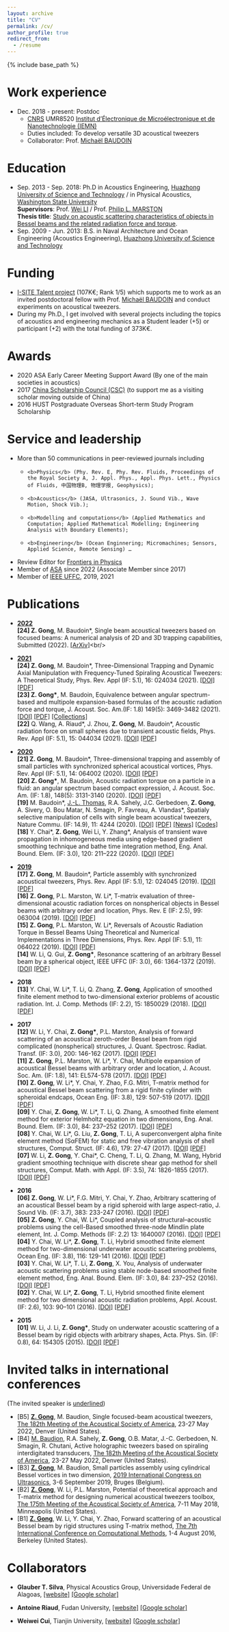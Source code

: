 ```yaml
---
layout: archive
title: "CV"
permalink: /cv/
author_profile: true
redirect_from:
  - /resume
---
```


{% include base_path %}

Work experience
======
* Dec. 2018 - present: Postdoc
  * [CNRS](https://www.cnrs.fr/) UMR8520 [Institut d’Électronique de Microélectronique et de Nanotechnologie (IEMN)](https://www.iemn.fr/)
  * Duties included: To develop versatile 3D acoustical tweezers
  * Collaborator: Prof. [Michaël BAUDOIN](http://films-lab.univ-lille1.fr/michael/michael/Home.html)

Education
======
* Sep. 2013 - Sep. 2018: Ph.D in Acoustics Engineering, [Huazhong University of Science and Technology](http://english.hust.edu.cn/) / in Physical Acoustics, [Washington State University](https://wsu.edu/) <br />
<b>Supervisors</b>: Prof. [Wei LI](http://english.ch.hust.edu.cn/info/1043/1218.htm) / Prof. [Philip L. MARSTON](https://physics.wsu.edu/people/faculty/p-marston/) <br />
<b>Thesis title</b>: [Study on acoustic scattering characteristics of objects in Bessel beams and the related radiation force and torque](https://github.com/ZhixiongGONG/AcousticsX.com/blob/23c3c315e9e2ad0359b414c391a19a16d2d4d0b9/files/Thesis_Gong_2018.pdf).
* Sep. 2009 - Jun. 2013: B.S. in Naval Architecture and Ocean Engineering (Acoustics Engineering), [Huazhong University of Science and Technology](http://english.hust.edu.cn/)

Funding
======
* [I-SITE Talent project](http://www.isite-ulne.fr/index.php/fr/2020/01/23/accueil-de-talents/) (107K€; Rank 1/5) which supports me to work as an invited postdoctoral fellow with Prof. [Michaël BAUDOIN](http://films-lab.univ-lille1.fr/michael/michael/Home.html) and conduct experiments on acoustical tweezers.
* During my Ph.D., I get involved with several projects including the topics of acoustics and engineering mechanics as a Student leader (+5) or participant (+2) with the total funding of 373K€.

Awards
======
* 2020	ASA Early Career Meeting Support Award (By one of the main societies in acoustics)
* 2017  [China Scholarship Council (CSC)](https://www.csc.edu.cn/) (to support me as a visiting scholar moving outside of China)
* 2016	HUST Postgraduate Overseas Short-term Study Program Scholarship

Service and leadership
======
* More than 50 communications in peer-reviewed journals including
  * 	<b>Physics</b> (Phy. Rev. E, Phy. Rev. Fluids, Proceedings of the Royal Society A, J. Appl. Phys., Appl. Phys. Lett., Physics of Fluids, 中国物理B, 物理学报, Geophysics); 
  * 	<b>Acoustics</b> (JASA, Ultrasonics, J. Sound Vib., Wave Motion, Shock Vib.); 
  * 	<b>Modelling and computations</b> (Applied Mathematics and Computation; Applied Mathematical Modelling; Engineering Analysis with Boundary Elements);
  * 	<b>Engineering</b> (Ocean Enginnering; Micromachines; Sensors, Applied Science, Remote Sensing) …
* Review Editor for [Frontiers in Physics](https://www.frontiersin.org/journals/physics)
* Member of [ASA](https://acousticalsociety.org/) since 2022 (Associate Member since 2017)
* Member of [IEEE UFFC](https://ieee-uffc.org/), 2019, 2021 

Publications
======
* <u><b>2022</b></u> <br/>
  <b>[24] Z. Gong</b>, M. Baudoin\*, Single beam acoustical tweezers based on focused beams: A numerical analysis of 2D and 3D trapping capabilities, Submitted (2022). [[ArXiv]]([https://doi.org/10.1103/PhysRevApplied.16.024034](https://arxiv.org/abs/2205.10033))<br/>

* <u><b>2021</b></u> <br/>
  <b>[24] Z. Gong</b>, M. Baudoin\*, Three-Dimensional Trapping and Dynamic Axial Manipulation with Frequency-Tuned Spiraling Acoustical Tweezers: A Theoretical Study, Phys. Rev. Appl (IF: 5.1), 16: 024034 (2021). [[DOI]](https://doi.org/10.1103/PhysRevApplied.16.024034) [[PDF]](https://github.com/ZhixiongGONG/AcousticsX.com/blob/7dd45326c85e91d7a9f230ce825a79794b561679/files/Journal_14_2020PRApplied_3DAxialDisplacement.pdf)<br/>
  <b>[23] Z. Gong\*</b>, M. Baudoin, Equivalence between angular spectrum-based and multipole expansion-based formulas of the acoustic radiation force and torque, J. Acoust. Soc. Am.(IF: 1.8) 149(5): 3469-3482 (2021). [[DOI]](https://doi.org/10.1121/10.0005004) [[PDF]](https://github.com/ZhixiongGONG/AcousticsX.com/blob/6af5add20652a80ecfabb45f2b983a36a361b3d3/files/Journal_13_2021JASA_Equivalence.pdf) [[Collections]](https://asa.scitation.org/doi/full/10.1121/10.0009056) <br/> 
  <b>[22]</b> Q. Wang, A. Riaud\*, J. Zhou, <b>Z. Gong</b>, M. Baudoin\*, Acoustic radiation force on small spheres due to transient acoustic fields, Phys. Rev. Appl (IF: 5.1), 15: 044034 (2021). [[DOI]](https://doi.org/10.1103/PhysRevApplied.15.044034) [[PDF]](https://github.com/ZhixiongGONG/AcousticsX.com/blob/6af5add20652a80ecfabb45f2b983a36a361b3d3/files/Journal_C10_2021PRApplied.pdf)
  
* <u><b>2020</b></u> <br/> 
  <b>[21] Z. Gong</b>, M. Baudoin\*, Three-dimensional trapping and assembly of small particles with synchronized spherical acoustical vortices, Phys. Rev. Appl (IF: 5.1), 14: 064002 (2020). [[DOI]](https://doi.org/10.1103/PhysRevApplied.14.064002) [[PDF]](https://github.com/ZhixiongGONG/AcousticsX.com/blob/6af5add20652a80ecfabb45f2b983a36a361b3d3/files/Journal_12_2020PRApplied_3DAssembly.pdf) <br/> 
  <b>[20] Z. Gong\*</b>, M. Baudoin, Acoustic radiation torque on a particle in a fluid:  an angular spectrum based compact expression, J. Acoust. Soc. Am. (IF: 1.8), 148(5): 3131-3140 (2020). [[DOI]](https://doi.org/10.1121/10.0002491) [[PDF]](https://github.com/ZhixiongGONG/AcousticsX.com/blob/6af5add20652a80ecfabb45f2b983a36a361b3d3/files/Journal_11_2020JASA_ART.pdf) <br/> 
  <b>[19]</b> M. Baudoin\*, [J.-L. Thomas](https://w3.insp.upmc.fr/en/research/research-teams/acoustics-for-nanosciences/acoustics-for-nanosciences-wavefront-synthesis/), R.A. Sahely, J.C. Gerbedoen, <b>Z. Gong</b>, A. Sivery, O. Bou Matar, N. Smagin, P. Favreau, A. Vlandas\*, Spatialy selective manipulation of cells with single beam acoustical tweezers, Nature Commu. (IF: 14.9), 11: 4244 (2020). [[DOI]](https://www.nature.com/articles/s41467-020-18000-y) [[PDF]](https://github.com/ZhixiongGONG/AcousticsX.com/blob/6af5add20652a80ecfabb45f2b983a36a361b3d3/files/Journal_C08_2020Nature%20Commun.pdf)  [[News]](https://www.insis.cnrs.fr/fr/cnrsinfo/des-vortex-acoustiques-pour-manipuler-des-cellules) [[Codes]](https://static-content.springer.com/esm/art%3A10.1038%2Fs41467-020-18000-y/MediaObjects/41467_2020_18000_MOESM9_ESM.zip) <br/>
  <b>[18]</b> Y. Chai\*, <b>Z. Gong</b>, Wei Li, Y. Zhang*, Analysis of transient wave propagation in inhomogeneous media using edge-based gradient smoothing technique and bathe time integration method, Eng. Anal. Bound. Elem. (IF: 3.0), 120: 211–222 (2020). [[DOI]](https://doi.org/10.1016/j.enganabound.2020.08.018) [[PDF]](https://github.com/ZhixiongGONG/AcousticsX.com/blob/6af5add20652a80ecfabb45f2b983a36a361b3d3/files/Journal_C09_2020EABE.pdf)

* <u><b>2019</b></u> <br/> 
  <b>[17]</b> <b>Z. Gong</b>, M. Baudoin\*, Particle assembly with synchronized acoustical tweezers, Phys. Rev. Appl (IF: 5.1), 12: 024045 (2019). [[DOI]](https://doi.org/10.1103/PhysRevApplied.12.024045) [[PDF]](https://github.com/ZhixiongGONG/AcousticsX.com/blob/6af5add20652a80ecfabb45f2b983a36a361b3d3/files/Journal_10_2019PRApplied_2DAssembly.pdf) <br/> 
  <b>[16]</b> <b>Z. Gong</b>, P.L. Marston, W. Li\*, T-matrix evaluation of three-dimensional acoustic radiation forces on nonspherical objects in Bessel beams with arbitrary order and location, Phys. Rev. E (IF: 2.5), 99: 063004 (2019). [[DOI]](https://doi.org/10.1103/PhysRevE.99.063004) [[PDF]](https://github.com/ZhixiongGONG/AcousticsX.com/blob/6af5add20652a80ecfabb45f2b983a36a361b3d3/files/Journal_07_2019PRE_ARFNonspherical.pdf) <br/> 
  <b>[15]</b> <b>Z. Gong</b>, P.L. Marston, W. Li\*, Reversals of Acoustic Radiation Torque in Bessel Beams Using Theoretical and Numerical Implementations in Three Dimensions, Phys. Rev. Appl (IF: 5.1), 11: 064022 (2019). [[DOI]](https://doi.org/10.1103/PhysRevApplied.11.064022) [[PDF]](https://github.com/ZhixiongGONG/AcousticsX.com/blob/004125df52b6012a67196904f78eda3632cd65ba/files/Journal_08_2019PRApplied_TorqueReversal.pdf) <br/> 
  <b>[14]</b> W. Li, Q. Gui, <b>Z. Gong\*</b>, Resonance scattering of an arbitrary Bessel beam by a spherical object, IEEE UFFC (IF: 3.0), 66: 1364-1372 (2019). [[DOI]](https://ieeexplore.ieee.org/document/8709733) [[PDF]](https://github.com/ZhixiongGONG/AcousticsX.com/blob/7b6793bb2c0772cf91cbed16f69685950263f1ed/files/Journal_09_2019IEEE%20TUFFC_RST.pdf) <br/> 

* <b>2018</b> <br/> 
  <b>[13]</b> Y. Chai, W. Li\*, T. Li, Q. Zhang, <b>Z. Gong</b>, Application of smoothed finite element method to two-dimensional exterior problems of acoustic radiation. Int. J. Comp. Methods (IF: 2.2), 15: 1850029 (2018). [[DOI]](https://doi.org/10.1142/S0219876218500299) [[PDF]](https://github.com/ZhixiongGONG/AcousticsX.com/blob/7b6793bb2c0772cf91cbed16f69685950263f1ed/files/Journal_C07_2018IJCM.pdf)

* <b>2017</b> <br/> 
  <b>[12]</b> W. Li, Y. Chai, <b>Z. Gong\*</b>, P.L. Marston, Analysis of forward scattering of an acoustical zeroth-order Bessel beam from rigid complicated (nonspherical) structures, J. Quant. Spectrosc. Radiat. Transf. (IF: 3.0), 200: 146-162 (2017). [[DOI]](https://doi.org/10.1016/j.jqsrt.2017.06.002) [[PDF]](https://github.com/ZhixiongGONG/AcousticsX.com/blob/7b6793bb2c0772cf91cbed16f69685950263f1ed/files/Journal_06_2017JQSRT.pdf) <br/> 
  <b>[11]</b> <b>Z. Gong</b>, P.L. Marston, W. Li\*, Y. Chai, Multipole expansion of acoustical Bessel beams with arbitrary order and location, J. Acoust. Soc. Am. (IF: 1.8), 141: EL574-578 (2017). [[DOI]](https://doi.org/10.1121/1.4985586) [[PDF]](https://github.com/ZhixiongGONG/AcousticsX.com/blob/7b6793bb2c0772cf91cbed16f69685950263f1ed/files/Journal_05_2017JASA-EL_offaxis.pdf) <br/> 
  <b>[10]</b> <b>Z. Gong</b>, W. Li\*, Y. Chai, Y. Zhao, F.G. Mitri, T-matrix method for acoustical Bessel beam scattering from a rigid finite cylinder with spheroidal endcaps, Ocean Eng. (IF: 3.8), 129: 507-519 (2017). [[DOI]](https://doi.org/10.1016/j.oceaneng.2016.10.043) [[PDF]](https://github.com/ZhixiongGONG/AcousticsX.com/blob/97b5665ef2e6ca6618018971a4f8070f8a1541ee/files/Journal_04_2017OE.pdf) <br/> 
  <b>[09]</b> Y. Chai, <b>Z. Gong</b>, W. Li\*, T. Li, Q. Zhang, A smoothed finite element method for exterior Helmholtz equation in two dimensions, Eng. Anal. Bound. Elem. (IF: 3.0), 84: 237–252 (2017). [[DOI]](https://doi.org/10.1016/j.enganabound.2017.09.006) [[PDF]](https://github.com/ZhixiongGONG/AcousticsX.com/blob/97b5665ef2e6ca6618018971a4f8070f8a1541ee/files/Journal_C06_2017EABE.pdf) <br/> 
  <b>[08]</b> Y. Chai, W. Li\*, G. Liu, <b>Z. Gong</b>, T. Li, A superconvergent alpha finite element method (SαFEM) for static and free vibration analysis of shell structures, Comput. Struct. (IF: 4.6), 179: 27-47 (2017). [[DOI]](https://doi.org/10.1016/j.compstruc.2016.10.021) [[PDF]](https://github.com/ZhixiongGONG/AcousticsX.com/blob/97b5665ef2e6ca6618018971a4f8070f8a1541ee/files/Journal_C04_2017CS.pdf) <br/> 
  <b>[07]</b> W. Li, <b>Z. Gong</b>, Y. Chai\*, C. Cheng, T. Li, Q. Zhang, M. Wang, Hybrid gradient smoothing technique with discrete shear gap method for shell structures, Comput. Math. with Appl. (IF: 3.5), 74: 1826-1855 (2017). [[DOI]](https://doi.org/10.1016/j.camwa.2017.06.047) [[PDF]](https://github.com/ZhixiongGONG/AcousticsX.com/blob/97b5665ef2e6ca6618018971a4f8070f8a1541ee/files/Journal_C05_2017CMA(FEM).pdf) 

* <b>2016</b> <br/> 
  <b>[06]</b> <b>Z. Gong</b>, W. Li\*, F.G. Mitri, Y. Chai, Y. Zhao, Arbitrary scattering of an acoustical Bessel beam by a rigid spheroid with large aspect-ratio, J. Sound Vib. (IF: 3.7), 383: 233-247 (2016). [[DOI]](https://doi.org/10.1016/j.jsv.2016.08.003) [[PDF]](https://github.com/ZhixiongGONG/AcousticsX.com/blob/97b5665ef2e6ca6618018971a4f8070f8a1541ee/files/Journal_03_2016JSV.pdf) <br/> 
  <b>[05]</b> <b>Z. Gong</b>, Y. Chai, W. Li\*, Coupled analysis of structural–acoustic problems using the cell-Based smoothed three-node Mindlin plate element, Int. J. Comp. Methods (IF: 2.2) 13: 1640007 (2016). [[DOI]](https://doi.org/10.1142/S0219876216400077) [[PDF]](https://github.com/ZhixiongGONG/AcousticsX.com/blob/97b5665ef2e6ca6618018971a4f8070f8a1541ee/files/Journal_02_2016IJCM.pdf) <br/> 
  <b>[04]</b> Y. Chai, W. Li\*, <b>Z. Gong</b>, T. Li, Hybrid smoothed finite element method for two-dimensional underwater acoustic scattering problems, Ocean Eng. (IF: 3.8), 116: 129-141 (2016). [[DOI]](https://doi.org/10.1016/j.oceaneng.2016.02.034) [[PDF]](https://github.com/ZhixiongGONG/AcousticsX.com/blob/97b5665ef2e6ca6618018971a4f8070f8a1541ee/files/Journal_C03_2016OE.pdf) <br/> 
  <b>[03]</b> Y. Chai, W. Li\*, T. Li, <b>Z. Gong</b>, X. You, Analysis of underwater acoustic scattering problems using stable node-based smoothed finite element method, Eng. Anal. Bound. Elem. (IF: 3.0), 84: 237–252 (2016). [[DOI]](https://doi.org/10.1016/j.enganabound.2016.08.005) [[PDF]](https://github.com/ZhixiongGONG/AcousticsX.com/blob/97b5665ef2e6ca6618018971a4f8070f8a1541ee/files/Journal_C01_2016EABE.pdf) <br/> 
  <b>[02]</b> Y. Chai, W. Li\*, <b>Z. Gong</b>, T. Li, Hybrid smoothed finite element method for two dimensional acoustic radiation problems, Appl. Acoust. (IF: 2.6), 103: 90–101 (2016). [[DOI]](https://doi.org/10.1016/j.apacoust.2015.10.012) [[PDF]](https://github.com/ZhixiongGONG/AcousticsX.com/blob/97b5665ef2e6ca6618018971a4f8070f8a1541ee/files/Journal_C02_2016APAC.pdf) <br/> 

* <b>2015</b> <br/> 
  <b>[01]</b> W. Li, J. Li, <b>Z. Gong\*</b>, Study on underwater acoustic scattering of a Bessel beam by rigid objects with arbitrary shapes, Acta. Phys. Sin. (IF: 0.8), 64: 154305 (2015). [[DOI]](https://wulixb.iphy.ac.cn/article/doi/10.7498/aps.64.154305) [[PDF]](https://github.com/ZhixiongGONG/AcousticsX.com/blob/97b5665ef2e6ca6618018971a4f8070f8a1541ee/files/Journal_01_2015APS_BesselSpheroid.pdf)

  
Invited talks in international conferences
======
 (The invited speaker is <u>underlined</u>)
 * [B5] <u><b>Z. Gong</b></u>, M. Baudion, Single focused-beam acoustical tweezers,  [The 182th Meeting of the Acoustical Society of America](https://acousticalsociety.org/asa-meetings/), 23-27 May 2022, Denver (United States).
 * [B4] <u>M. Baudion</u>, R.A. Sahely, <b>Z. Gong</b>, O.B. Matar, J.-C. Gerbedoen, N. Smagin, R. Chutani, Active holographic tweezers based on spiraling interdigitated transducers,  [The 182th Meeting of the Acoustical Society of America](https://acousticalsociety.org/asa-meetings/), 23-27 May 2022, Denver (United States).
* [B3] <u><b>Z. Gong</b></u>, M. Baudion, Small particles assembly using cylindrical Bessel vortices in two dimension, [2019 International Congress on Ultrasonics](https://kuleuvencongres.be/2019icu/home), 3-6 September 2019, Bruges (Belgium).
* [B2] <u><b>Z. Gong</b></u>, W. Li, P.L. Marston, Potential of theoretical approach and T-matrix method for designing numerical acoustical tweezers toolbox,  [The 175th Meeting of the Acoustical Society of America](https://acousticalsociety.org/program-of-175th-meeting-of-the-acoustical-society-of-america/), 7-11 May 2018, Minneapolis (United States).
* [B1] <u><b>Z. Gong</b></u>, W. Li, Y. Chai, Y. Zhao, Forward scattering of an acoustical Bessel beam by rigid structures using T-matrix method, [The 7th International Conference on Computational Methods](https://www.sci-en-tech.com/ICCM/index.php/iccm2016/2016), 1-4 August 2016, Berkeley (United States).

Collaborators
======
* <b>Glauber T. Silva</b>, Physical Acoustics Group, Universidade Federal de Alagoas, [[website]](https://if.ufal.br/pt-br/pesquisa/grupos-de-pesquisa/grupo-de-acustica-fisica) [[Google scholar]](https://scholar.google.com/citations?user=LYSMJhgAAAAJ&hl=en&oi=ao)

* <b>Antoine Riaud</b>, Fudan University, [[website]](https://sme.fudan.edu.cn/5e/c5/c31139a351941/page.htm) [[Google scholar]](https://scholar.google.fr/citations?user=TrmBglsAAAAJ&hl=en)

* <b>Weiwei Cui</b>, Tianjin University, [[website]](http://tj.teacher.360eol.com/teacherBasic/preview?teacherId=2961) [[Google scholar]](https://scholar.google.fr/citations?user=mXZQbCXP2IgC&hl=en&oi=sra)



